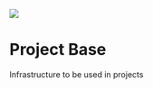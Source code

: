 [![](https://jitpack.io/v/barisatalay/projectbase.svg)](https://jitpack.io/#barisatalay/projectbase)

# Project Base
Infrastructure to be used in projects
